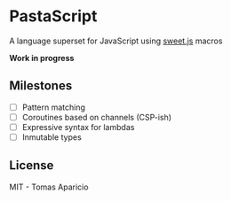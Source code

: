 # PastaScript

A language superset for JavaScript using [sweet.js](http://sweetjs.org) macros

**Work in progress**

## Milestones

- [ ] Pattern matching
- [ ] Coroutines based on channels (CSP-ish)
- [ ] Expressive syntax for lambdas
- [ ] Inmutable types

## License

MIT - Tomas Aparicio 
